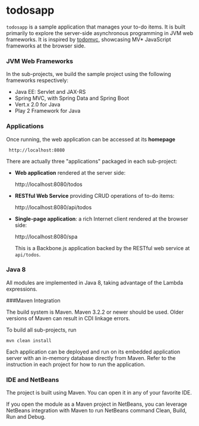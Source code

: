 todosapp 
========

`todosapp` is a sample application that manages your to-do items. It is built primarily to explore the server-side asynchronous programming in JVM web frameworks.
It is inspired by [todomvc](http://todomvc.com/), showcasing MV* JavaScript frameworks at the browser side.

### JVM Web Frameworks
In the sub-projects, we build the sample project using the following frameworks respectively:
- Java EE: Servlet and JAX-RS
- Spring MVC, with Spring Data and Spring Boot
- Vert.x 2.0 for Java
- Play 2 Framework for Java


### Applications

Once running, the web application can be accessed at its **homepage**
    
     http://localhost:8080
 
There are actually three "applications" packaged in each sub-project:

- **Web application** rendered at the server side:

    http://localhost:8080/todos


- **RESTful Web Service** providing CRUD operations of to-do items:

    http://localhost:8080/api/todos


- **Single-page application**: a rich Internet client rendered at the browser side:

    http://localhost:8080/spa
   
    This is a Backbone.js application backed by the RESTful web service at `api/todos`.


### Java 8

All modules are implemented in Java 8, taking advantage of the Lambda expressions.


###Maven Integration

The build system is Maven. Maven 3.2.2 or newer should be used. 
Older versions of Maven can result in CDI linkage errors.

To build all sub-projects, run

    mvn clean install

Each application can be deployed and run on its embedded application server with an in-memory database directly from Maven. 
Refer to the instruction in each project for how to run the application.

### IDE and NetBeans

The project is built using Maven. You can open it in any of your favorite IDE.

If you open the module as a Maven project in NetBeans, you can leverage NetBeans integration with Maven to run NetBeans command Clean, Build, Run and Debug.

